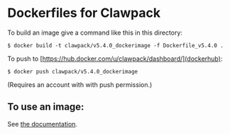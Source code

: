 
# Dockerfiles for Clawpack

To build an image give a command like this in this directory:

    $ docker build -t clawpack/v5.4.0_dockerimage -f Dockerfile_v5.4.0 .

To push to [https://hub.docker.com/u/clawpack/dashboard/](dockerhub):

    $ docker push clawpack/v5.4.0_dockerimage

(Requires an account with with push permission.)

## To use an image:

See [the documentation](http://www.clawpack.org/docker_image.html).

